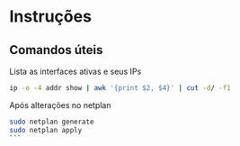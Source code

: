 # Instruções

## Comandos úteis

Lista as interfaces ativas e seus IPs

```bash
ip -o -4 addr show | awk '{print $2, $4}' | cut -d/ -f1
```

Após alterações no netplan

````bash
sudo netplan generate
sudo netplan apply
```

